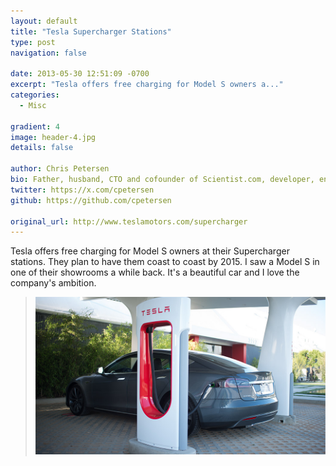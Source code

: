 ```yaml
---
layout: default
title: "Tesla Supercharger Stations"
type: post
navigation: false

date: 2013-05-30 12:51:09 -0700
excerpt: "Tesla offers free charging for Model S owners a..."
categories:
  - Misc

gradient: 4
image: header-4.jpg
details: false

author: Chris Petersen
bio: Father, husband, CTO and cofounder of Scientist.com, developer, entrepreneur and technologist.
twitter: https://x.com/cpetersen
github: https://github.com/cpetersen

original_url: http://www.teslamotors.com/supercharger
---
```



Tesla offers free charging for Model S owners at their Supercharger stations. They plan to have them coast to coast by 2015. I saw a Model S in one of their showrooms a while back. It's a beautiful car and I love the company's ambition.

 >
 >
 >   ![Model S at Supercharger](/assets/import/5d33906aa1b4d71332f27bb956f18a52.jpg)  
 >
 >
